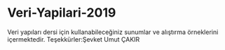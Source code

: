 # Veri-Yapilari-2019
Veri yapıları dersi için kullanabileceğiniz sunumlar ve alıştırma örneklerini içermektedir.
Teşekkürler:Şevket Umut ÇAKIR
